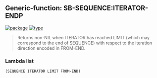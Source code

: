 ## Generic-function: SB-SEQUENCE:ITERATOR-ENDP
[![package](https://img.shields.io/badge/Package-SB--SEQUENCE-5f9ea0.svg?style=social&colorA=999999)](../) [![type](https://img.shields.io/badge/Type-Generic--Function-5f9ea0.svg?style=social&colorA=999999)](../#generic-function) 

> Returns non-NIL when ITERATOR has reached LIMIT (which may
> correspond to the end of SEQUENCE) with respect to the iteration
> direction encoded in FROM-END.

### Lambda list
```
(SEQUENCE ITERATOR LIMIT FROM-END)
```
